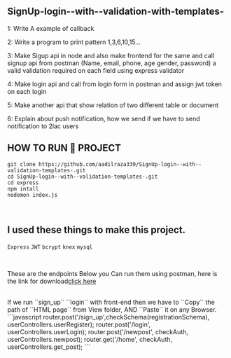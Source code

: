 ## SignUp-login--with--validation-with-templates-


1: Write A example of callback

2: Write a program to print pattern 1,3,6,10,15...

3: Make Sigup api in node and also make frontend for the same and call signup api from postman (Name, email, phone, age gender, password) a valid validation required on each field using express validator

4: Make login api and call from login form in postman and assign jwt token on each login

5: Make another api that show relation of two different table or document

6: Explain about push notification, how we send if we have to send notification to 2lac users

## HOW TO **RUN** 🏃‍ PROJECT <br>
``git clone https://github.com/aadilraza339/SignUp-login--with--validation-templates-.git``<br>
``cd SignUp-login--with--validation-templates-.git``<br>
``cd express`` <br>
``npm intall``<br>
``nodemon index.js``

<br>

## I used these things to make this project. <br>
``Express`` ``JWT``  ``bcrypt``  ``knex`` ``mysql``

 <br>
 
 These are the endpoints Below you Can run them using postman, here is the link for download<a href="https://www.postman.com/downloads/">click here</a>
 
 <br>
 If we run ``sign_up`` ``login`` with front-end then we have to ``Copy`` the path of ``HTML page`` from View folder, AND ``Paste`` it on any Browser. 
 ```javascript 
router.post('/sign_up',checkSchema(registrationSchema), userControllers.userRegister);
router.post('/login', userControllers.userLogin);
router.post('/newpost', checkAuth, userControllers.newpost);
router.get('/home', checkAuth, userControllers.get_post);
```  
